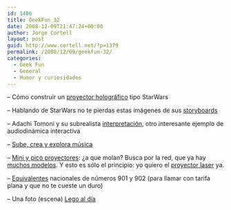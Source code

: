 ```yaml
---
id: 1406
title: GeekFun 32
date: 2008-12-09T21:47:24+00:00
author: Jorge Cortell
layout: post
guid: http://www.cortell.net/?p=1379
permalink: /2008/12/09/geekfun-32/
categories:
  - Geek Fun
  - General
  - Humor y curiosidades
---
```

– Cómo construir un <a title="http://www.physorg.com/news145514544.html" href="http://www.physorg.com/news145514544.html" target="_blank">proyector holográfico</a> tipo StarWars

– Hablando de StarWars no te pierdas estas imágenes de sus <a title="http://www.flickr.com/photos/heilemann/sets/72157594429862991/" href="http://www.flickr.com/photos/heilemann/sets/72157594429862991/" target="_blank">storyboards</a>

– Adachi Tomoni y su subrealista <a title="http://www.faq-mac.com/noticias/31226/cosas-puedes-hacer-mac-adachi-tomoni-camisa-infrarroja" href="http://www.faq-mac.com/noticias/31226/cosas-puedes-hacer-mac-adachi-tomoni-camisa-infrarroja" target="_blank">interpretación</a>, otro interesante ejemplo de audiodinámica interactiva

– <a title="http://redpanal.com/" href="http://redpanal.com/" target="_blank">Sube, crea y explora música</a>

– <a title="http://blog.wired.com/gadgets/2008/10/lg-mini-project.html" href="http://blog.wired.com/gadgets/2008/10/lg-mini-project.html" target="_blank">Mini y pico proyectores</a>: ¿a que molan? Busca por la red, que ya hay <a title="http://blog.laptopmag.com/mini-projector-face-off-3m-mpro110-vs-dell-m109s" href="http://blog.laptopmag.com/mini-projector-face-off-3m-mpro110-vs-dell-m109s" target="_blank">muchos modelos</a>. Y esto es sólo el principio: yo quiero el <a title="http://blogs.computerworld.com/konica_minolta_building_thumbdrive_size_projector" href="http://blogs.computerworld.com/konica_minolta_building_thumbdrive_size_projector" target="_blank">proyector laser</a> ya.

– <a title="http://www.nomasnumeros900.com/" href="http://www.nomasnumeros900.com/" target="_blank">Equivalentes</a> nacionales de números 901 y 902 (para llamar con tarifa plana y que no te cueste un duro)

– Una foto (escena) <a title="http://legomyphoto.wordpress.com/" href="http://legomyphoto.wordpress.com/" target="_blank">Lego al día</a>